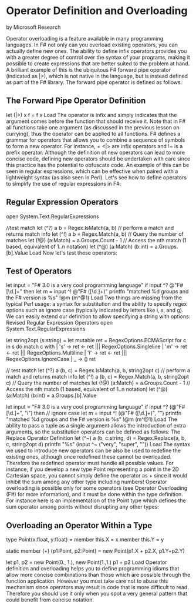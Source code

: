# Operator Definition and Overloading
by Microsoft Research

Operator overloading is a feature available in many programming languages. In F# not only can you overload existing operators, you can actually define new ones. The ability to define infix operators provides you with a greater degree of control over the syntax of your programs, making it possible to create expressions that are better suited to the problem at hand.
A brilliant example of this is the ubiquitous F# forward pipe operator (indicated as |>), which is not native in the language, but is instead defined as part of the F# library. The forward pipe operator is defined as follows:

## The Forward Pipe Operator Definition
let (|>) x f = f x
Load
The operator is infix and simply indicates that the argument comes before the function that should receive it. Note that in F# all functions take one argument (as discussed in the previous lesson on currying), thus the operator can be applied to all functions.
F# defines a grammar for operators that allows you to combine a sequence of symbols to form a new operator. For instance, + <|> are infix operators and !~ is a prefix operator.
Although the definition of new operators can lead to more concise code, defining new operators should be undertaken with care since this practice has the potential to obfuscate code. An example of this can be seen in regular expressions, which can be effective when paired with a lightweight syntax (as also seen in Perl). Let's see how to define operators to simplify the use of regular expressions in F#:

## Regular Expression Operators
open System.Text.RegularExpressions

//test match
let (^?) a b = Regex.IsMatch(a, b)
// perform a match and returns match info
let (^!) a b = Regex.Match(a, b)
// Query the number of matches
let (!@) (a:Match) = a.Groups.Count - 1
// Access the nth match (1 based, equivalent of $1..$n notation)
let (^@) (a:Match) (b:int) = a.Groups.[b].Value
Load
Now let's test these operators:

## Test of Operators
let input = "F# 3.0 is a very cool programming language"
if input ^? @"F# [\d\.]+" then
  let m = input ^! @"F# ([\d\.]+)"
  printfn "matched %d groups and the F# version is %s" 
     !@m (m^@1)
Load
Two things are missing from the typical Perl usage: a syntax for substitution and the ability to specify regex options such as ignore case (typically indicated by letters like i, s, and g). We can easily extend our definition to allow specifying a string with options:
Revised Regular Expression Operators
open System.Text.RegularExpressions

let string2opt (s:string) =
    let mutable ret = RegexOptions.ECMAScript
    for c in s do
        match c with
        | 's' -> ret <- ret ||| RegexOptions.Singleline
        | 'm' -> ret <- ret ||| RegexOptions.Multiline
        | 'i' -> ret <- ret ||| RegexOptions.IgnoreCase
        | _ -> ()
    ret

// test match
let (^?) a (b, c) = Regex.IsMatch(a, b, string2opt c)
// perform a match and returns match info
let (^!) a (b, c) = Regex.Match(a, b, string2opt c)
// Query the number of matches
let (!@) (a:Match) = a.Groups.Count - 1
// Access the nth match (1 based, equivalent of $1..$n notation)
let (^@) (a:Match) (b:int) = a.Groups.[b].Value

let input = "F# 3.0 is a very cool programming language"
if input ^? (@"F# [\d\.]+", "i") then // ignore case
    let m = input ^! (@"F# ([\d\.]+)", "")
    printfn "matched %d groups and the F# version is %s" !@m (m^@1)
Load
The ability to pass a tuple as a single argument allows the introduction of extra arguments, so the substitution operators can be defined as follows:
The Replace Operator Definition
let (^~) a (b, c:string, d) = Regex.Replace(a, b, c, string2opt d)
printfn "%s" (input ^~ ("very", "super", ""))
Load
The syntax we used to introduce new operators can be also be used to redefine the existing ones, although once redefined these cannot be overloaded. Therefore the redefined operator must handle all possible values. For instance, if you develop a new type Point representing a point in the 2D Cartesian space, you cannot simply define the operator as + since it would inhibit the sum among any other type including numbers!
Operator overloading is possible only for some operators (see Operator Overloading (F#) for more information), and it must be done within the type definition. For instance here is an implementation of the Point type which defines the sum operator among points without disrupting any other types:

## Overloading an Operator Within a Type
type Point(x:float, y:float) =
  member this.X = x
  member this.Y = y

  static member (+) (p1:Point, p2:Point) = 
      new Point(p1.X + p2.X, p1.Y+p2.Y)

let p1, p2 = new Point(0., 1.), new Point(1.,1.)
p1 + p2
Load
Operator definition and overloading helps you to define programming idioms that allow more concise combinations than those which are possible through the function application. However you must take care not to abuse this mechanism since operators may result in code that is more difficult to read. Therefore you should use it only when you spot a very general pattern that could benefit from concise notation.